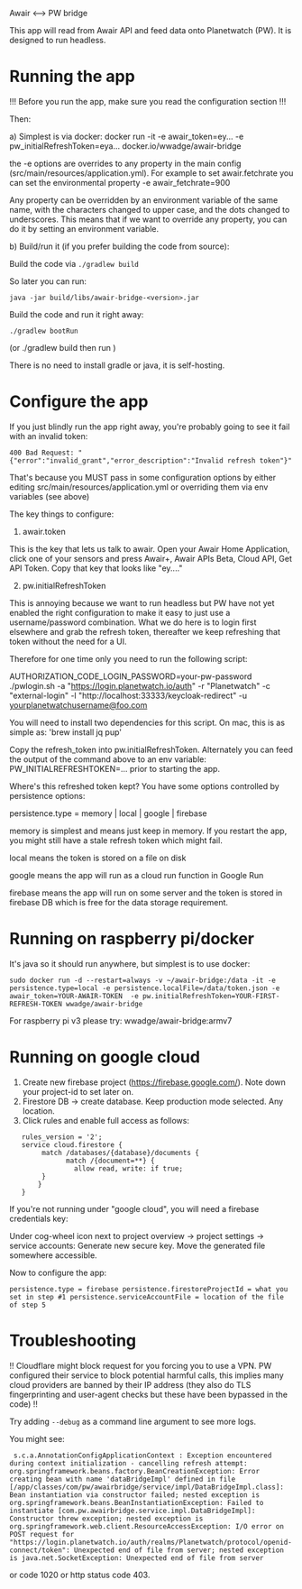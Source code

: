 Awair <--> PW bridge


This app will read from Awair API and feed data onto Planetwatch (PW). It is designed to run 
headless. 

# Running the app

!!!
Before you run the app, make sure you read the configuration section
!!!

Then:

a) Simplest is via docker: docker run -it -e awair_token=ey... -e pw_initialRefreshToken=eya... docker.io/wwadge/awair-bridge

the -e options are overrides to any property in the main config (src/main/resources/application.yml). For example to set awair.fetchrate you can set
the environmental property -e awair_fetchrate=900

Any property can be overridden by an environment variable of the same name, with the characters changed to upper case, and the dots changed to underscores. This means that if we want to override any property, you can do it by setting an environment variable.



b) Build/run it (if you prefer building the code from source):

Build the code via `./gradlew build`

So later you can run:

`java -jar build/libs/awair-bridge-<version>.jar`

Build the code and run it right away:

`./gradlew bootRun` 

(or ./gradlew build then run )

There is no need to install gradle or java, it is self-hosting.


# Configure the app

If you just blindly run the app right away, you're probably going to see it fail with an invalid token: 

``400 Bad Request: "{"error":"invalid_grant","error_description":"Invalid refresh token"}"``

That's because you MUST pass in some configuration options by either editing
src/main/resources/application.yml or overriding them via env variables (see above)


The key things to configure:
1) awair.token 

This is the key that lets us talk to awair. Open your Awair Home Application, click one of your sensors and press Awair+, Awair APIs Beta, Cloud API, Get API Token. Copy that key that looks like "ey...."

2) pw.initialRefreshToken 

This is annoying because we want to run headless but PW have not yet enabled the right configuration to make it easy to just use a username/password combination. What we do here is to login first elsewhere and grab the refresh token, thereafter we keep refreshing that token without the need for a UI. 

Therefore for one time only you need to run the following script:

AUTHORIZATION_CODE_LOGIN_PASSWORD=your-pw-password ./pwlogin.sh -a "https://login.planetwatch.io/auth" -r "Planetwatch" -c "external-login" -l "http://localhost:33333/keycloak-redirect" -u yourplanetwatchusername@foo.com

You will need to install two dependencies for this script. On mac, this is as simple as:
'brew install jq pup'

Copy the refresh_token into pw.initialRefreshToken. Alternately you can feed the output
of the command above to an env variable: PW_INITIALREFRESHTOKEN=... prior to starting the app.

Where's this refreshed token kept? You have some options controlled by 
persistence options:

persistence.type = memory  | local | google | firebase

memory is simplest and means just keep in memory. If you restart the app, you might 
still have a stale refresh token which might fail.

local means the token is stored on a file on disk

google means the app will run as a cloud run function in Google Run

firebase means the app will run on some server and the token is stored in firebase DB which is
free for the data storage requirement.

# Running on raspberry pi/docker

It's java so it should run anywhere, but simplest is to use docker:

``
sudo docker run -d --restart=always -v ~/awair-bridge:/data -it -e persistence.type=local -e persistence.localFile=/data/token.json -e awair_token=YOUR-AWAIR-TOKEN  -e pw.initialRefreshToken=YOUR-FIRST-REFRESH-TOKEN wwadge/awair-bridge
``

For raspberry pi v3 please try:  wwadge/awair-bridge:armv7

# Running on google cloud


1. Create new firebase project (https://firebase.google.com/). Note down your project-id to set later on.
2. Firestore DB -> create database. Keep production mode selected. Any location.
3. Click rules and enable full access as follows:

```
   rules_version = '2';
   service cloud.firestore {
        match /databases/{database}/documents {
              match /{document=**} {
                allow read, write: if true;
        }
       }
   }
```

If you're not running under "google cloud", you will need a firebase credentials key:

Under cog-wheel icon next to project overview -> project settings -> service accounts: Generate new secure key. Move the generated file somewhere accessible.

Now to configure the app:

``
persistence.type = firebase
persistence.firestoreProjectId = what you set in step #1
persistence.serviceAccountFile = location of the file of step 5
``

# Troubleshooting

!!
Cloudflare might block request for you forcing you to use a VPN. PW configured
their service to block potential harmful calls, this implies many cloud providers
are banned by their IP address (they also do TLS fingerprinting and user-agent checks
but these have been bypassed in the code)
!!

Try adding ``--debug`` as a command line argument to see more logs.

You might see: 
```
 s.c.a.AnnotationConfigApplicationContext : Exception encountered during context initialization - cancelling refresh attempt: org.springframework.beans.factory.BeanCreationException: Error creating bean with name 'dataBridgeImpl' defined in file [/app/classes/com/pw/awairbridge/service/impl/DataBridgeImpl.class]: Bean instantiation via constructor failed; nested exception is org.springframework.beans.BeanInstantiationException: Failed to instantiate [com.pw.awairbridge.service.impl.DataBridgeImpl]: Constructor threw exception; nested exception is org.springframework.web.client.ResourceAccessException: I/O error on POST request for "https://login.planetwatch.io/auth/realms/Planetwatch/protocol/openid-connect/token": Unexpected end of file from server; nested exception is java.net.SocketException: Unexpected end of file from server
```

or code 1020 or http status code 403.